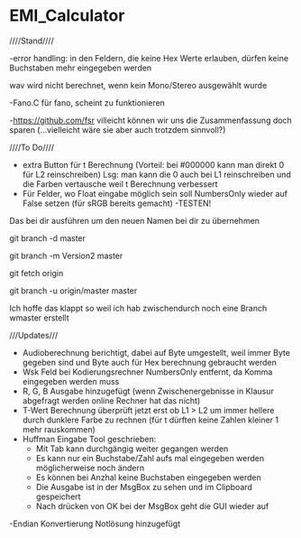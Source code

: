 # EMI_Calculator
////Stand////

-error handling: in den Feldern, die keine Hex Werte erlauben, dürfen keine Buchstaben mehr eingegeben werden

wav wird nicht berechnet, wenn kein Mono/Stereo ausgewählt wurde 

-Fano.C für fano, scheint zu funktionieren


-https://github.com/fsr villeicht können wir uns die Zusammenfassung doch sparen (...vielleicht wäre sie aber auch trotzdem sinnvoll?)




////To Do////
- extra Button für t Berechnung (Vorteil: bei #000000 kann man direkt 0 für L2 reinschreiben)
  Lsg: man kann die 0 auch bei L1 reinschreiben und die Farben vertausche weil t Berechnung verbessert
- Für Felder, wo Float eingabe möglich sein soll NumbersOnly wieder auf False setzen (für sRGB bereits gemacht)
-TESTEN!



Das bei dir ausführen um den neuen Namen bei dir zu übernehmen

  git branch -d master

  git branch -m Version2 master

  git fetch origin

  git branch -u origin/master master

Ich hoffe das klappt so weil ich hab zwischendurch noch eine Branch wmaster erstellt

///Updates///
- Audioberechnung berichtigt, dabei auf Byte umgestellt, weil immer Byte gegeben sind und Byte auch für Hex berechnung gebraucht werden
- Wsk Feld bei Kodierungsrechner NumbersOnly entfernt, da Komma eingegeben werden muss
- R, G, B Ausgabe hinzugefügt (wenn Zwischenergebnisse in Klausur abgefragt werden online Rechner hat das nicht)
- T-Wert Berechnung überprüft jetzt erst ob L1 > L2 um immer hellere durch dunklere Farbe zu rechnen (für t dürften keine Zahlen kleiner 1 mehr rauskommen)
- Huffman Eingabe Tool geschrieben:
  - Mit Tab kann durchgängig weiter gegangen werden
  - Es kann nur ein Buchstabe/Zahl aufs mal eingegeben werden möglicherweise noch ändern
  - Es können bei Anzhal keine Buchstaben eingegeben werden 
  - Die Ausgabe ist in der MsgBox zu sehen und im Clipboard gespeichert
  - Nach drücken von OK bei der MsgBox geht die GUI wieder auf
  
 -Endian Konvertierung Notlösung hinzugefügt 
  
  




